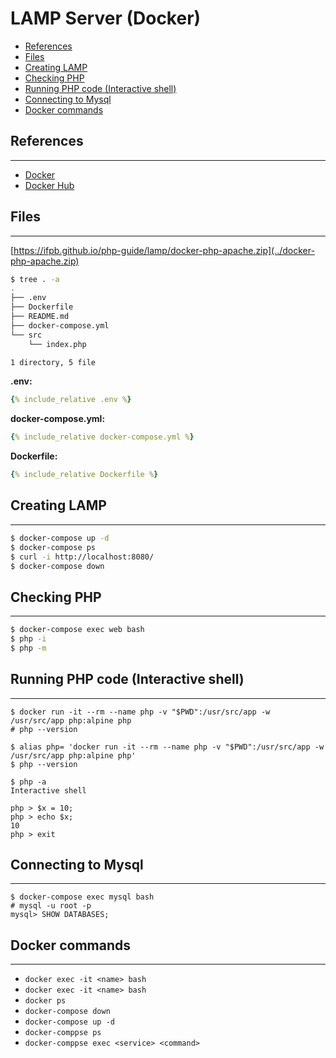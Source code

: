 # LAMP Server (Docker)

- [References](#references)
- [Files](#files)
- [Creating LAMP](#creating-lamp)
- [Checking PHP](#checking-php)
- [Running PHP code (Interactive shell)](#running-php-code-interactive-shell)
- [Connecting to Mysql](#connecting-to-mysql)
- [Docker commands](#docker-commands)

## References

---

- [Docker](https://www.docker.com/)
- [Docker Hub](https://hub.docker.com/)

## Files

---

[https://ifpb.github.io/php-guide/lamp/docker-php-apache.zip](../docker-php-apache.zip)

```sh
$ tree . -a
.
├── .env
├── Dockerfile
├── README.md
├── docker-compose.yml
└── src
    └── index.php

1 directory, 5 file
```

**.env:**

```yaml
{% include_relative .env %}
```

**docker-compose.yml:**

```yaml
{% include_relative docker-compose.yml %}
```

**Dockerfile:**

```yaml
{% include_relative Dockerfile %}
```

## Creating LAMP

---

```bash
$ docker-compose up -d
$ docker-compose ps
$ curl -i http://localhost:8080/
$ docker-compose down
```

## Checking PHP

---

```sh
$ docker-compose exec web bash
$ php -i
$ php -m
```

## Running PHP code (Interactive shell)

---

```
$ docker run -it --rm --name php -v "$PWD":/usr/src/app -w /usr/src/app php:alpine php
# php --version
```

```
$ alias php= 'docker run -it --rm --name php -v "$PWD":/usr/src/app -w /usr/src/app php:alpine php'
$ php --version
```

```
$ php -a
Interactive shell

php > $x = 10;
php > echo $x;
10
php > exit
```

## Connecting to Mysql

---

```
$ docker-compose exec mysql bash
# mysql -u root -p
mysql> SHOW DATABASES;
```

## Docker commands

---

- `docker exec -it <name> bash`
- `docker exec -it <name> bash`
- `docker ps`
- `docker-compose down`
- `docker-compose up -d`
- `docker-comppse ps`
- `docker-comppse exec <service> <command>`
